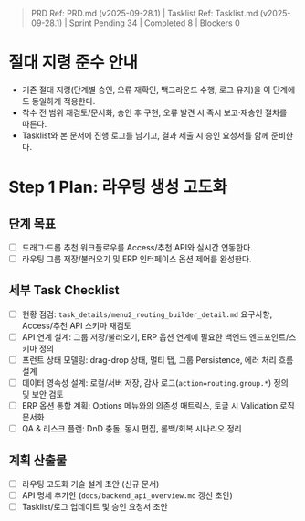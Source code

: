 > PRD Ref: PRD.md (v2025-09-28.1) | Tasklist Ref: Tasklist.md (v2025-09-28.1) | Sprint Pending 34 | Completed 8 | Blockers 0

# 절대 지령 준수 안내
- 기존 절대 지령(단계별 승인, 오류 재확인, 백그라운드 수행, 로그 유지)을 이 단계에도 동일하게 적용한다.
- 착수 전 범위 재검토/문서화, 승인 후 구현, 오류 발견 시 즉시 보고·재승인 절차를 따른다.
- Tasklist와 본 문서에 진행 로그를 남기고, 결과 제출 시 승인 요청서를 함께 준비한다.

# Step 1 Plan: 라우팅 생성 고도화

## 단계 목표
- [ ] 드래그·드롭 추천 워크플로우를 Access/추천 API와 실시간 연동한다.
- [ ] 라우팅 그룹 저장/불러오기 및 ERP 인터페이스 옵션 제어를 완성한다.

## 세부 Task Checklist
- [ ] 현황 점검: `task_details/menu2_routing_builder_detail.md` 요구사항, Access/추천 API 스키마 재검토
- [ ] API 연계 설계: 그룹 저장/불러오기, ERP 옵션 연계에 필요한 백엔드 엔드포인트/스키마 정의
- [ ] 프런트 상태 모델링: drag-drop 상태, 멀티 탭, 그룹 Persistence, 에러 처리 흐름 설계
- [ ] 데이터 영속성 설계: 로컬/서버 저장, 감사 로그(`action=routing.group.*`) 정의 및 보안 검토
- [ ] ERP 옵션 통합 계획: Options 메뉴와의 의존성 매트릭스, 토글 시 Validation 로직 문서화
- [ ] QA & 리스크 플랜: DnD 충돌, 동시 편집, 롤백/회복 시나리오 정리

## 계획 산출물
- [ ] 라우팅 고도화 기술 설계 초안 (신규 문서)
- [ ] API 명세 추가안 (`docs/backend_api_overview.md` 갱신 초안)
- [ ] Tasklist/로그 업데이트 및 승인 요청서 초안
